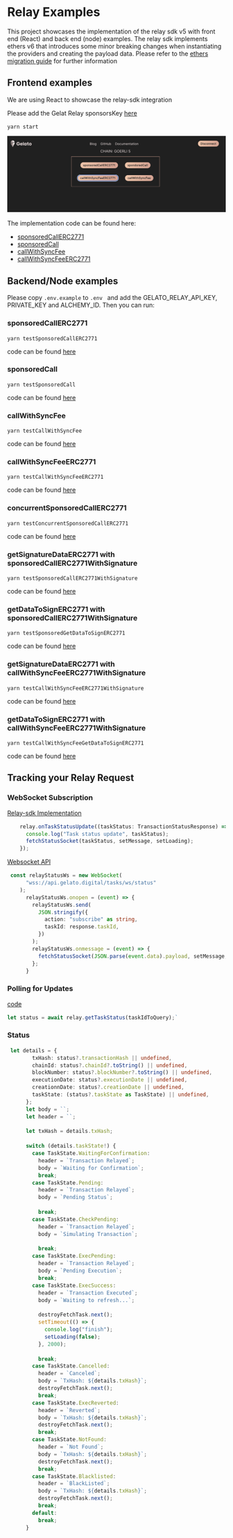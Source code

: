 
# Relay Examples

This project showcases the implementation of the relay sdk v5 with front end (React) and back end (node) examples.
The relay sdk implements ethers v6 that introduces some minor breaking changes when instantiating the providers and creating the payload data. Please refer to the [ethers migration guide](https://docs.ethers.org/v6/migrating/) for further information


## Frontend examples

We are using React to showcase the relay-sdk integration  

Please add the Gelat Relay sponsorsKey [here](src/components/App/index.tsx#L22) 

```
yarn start
```

<img src="docs/ui.png" width="600" />

The implementation code can be found here:
- [sponsoredCallERC2771](src/components/App/index.tsx#L102)
- [sponsoredCall](src/components/App/index.tsx#L136)
- [callWithSyncFee](src/components/App/index.tsx#L164)
- [callWithSyncFeeERC2771](src/components/App/index.tsx#L194)




## Backend/Node examples

Please copy `.env.example` to `.env ` and add the GELATO_RELAY_API_KEY, PRIVATE_KEY and ALCHEMY_ID. Then you can run:

### sponsoredCallERC2771
```
yarn testSponsoredCallERC2771
```
code can be found [here](scripts/testSponsoredCallERC2771.ts)

### sponsoredCall
```
yarn testSponsoredCall
```
code can be found [here](scripts/testSponsoredCall.ts)


### callWithSyncFee
```
yarn testCallWithSyncFee
```
code can be found [here](scripts/testCallWithSyncFee.ts)


### callWithSyncFeeERC2771
```
yarn testCallWithSyncFeeERC2771
```
code can be found [here](scripts/testCallWithSyncFeeERC2771.ts)


### concurrentSponsoredCallERC2771
```
yarn testConcurrentSponsoredCallERC2771
```
code can be found [here](scripts/testConcurrentSponsoredCallERC2771.ts)

### getSignatureDataERC2771 with sponsoredCallERC2771WithSignature
```
yarn testSponsoredCallERC2771WithSignature
```
code can be found [here](scripts/testSponsoredCallERC2771WithSignature.ts)


### getDataToSignERC2771 with sponsoredCallERC2771WithSignature
```
yarn testSponsoredGetDataToSignERC2771
```
code can be found [here](scripts/testSponsoredGetDataToSignERC2771.ts)


### getSignatureDataERC2771 with callWithSyncFeeERC2771WithSignature
```
yarn testCallWithSyncFeeERC2771WithSignature
```
code can be found [here](scripts/testCallWithSyncFeeERC2771WithSignature.ts)


### getDataToSignERC2771 with callWithSyncFeeERC2771WithSignature
```
yarn testCallWithSyncFeeGetDataToSignERC2771
```
code can be found [here](scripts/testCallWithSyncFeeGetDataToSignERC2771.ts)


## Tracking your Relay Request

### WebSocket Subscription

[Relay-sdk Implementation](src/components/App/index.tsx#L121) 
```typescript
    relay.onTaskStatusUpdate((taskStatus: TransactionStatusResponse) => {
      console.log("Task status update", taskStatus);
      fetchStatusSocket(taskStatus, setMessage, setLoading);
    });
```

[Websocket API](src/components/App/index.tsx#L161)
```typescript
 const relayStatusWs = new WebSocket(
      "wss://api.gelato.digital/tasks/ws/status"
    );
      relayStatusWs.onopen = (event) => {
        relayStatusWs.send(
          JSON.stringify({
            action: "subscribe" as string,
            taskId: response.taskId,
          })
        );
        relayStatusWs.onmessage = (event) => {
          fetchStatusSocket(JSON.parse(event.data).payload, setMessage, setLoading);
        };
      }
```

### Polling for Updates
[code](src/components/App/task.ts#L27)

```typescript
let status = await relay.getTaskStatus(taskIdToQuery);`
```

### Status

```typescript
 let details = {
        txHash: status?.transactionHash || undefined,
        chainId: status?.chainId?.toString() || undefined,
        blockNumber: status?.blockNumber?.toString() || undefined,
        executionDate: status?.executionDate || undefined,
        creationnDate: status?.creationDate || undefined,
        taskState: (status?.taskState as TaskState) || undefined,
      };
      let body = ``;
      let header = ``;

      let txHash = details.txHash;

      switch (details.taskState!) {
        case TaskState.WaitingForConfirmation:
          header = `Transaction Relayed`;
          body = `Waiting for Confirmation`;
          break;
        case TaskState.Pending:
          header = `Transaction Relayed`;
          body = `Pending Status`;

          break;
        case TaskState.CheckPending:
          header = `Transaction Relayed`;
          body = `Simulating Transaction`;

          break;
        case TaskState.ExecPending:
          header = `Transaction Relayed`;
          body = `Pending Execution`;
          break;
        case TaskState.ExecSuccess:
          header = `Transaction Executed`;
          body = `Waiting to refresh...`;

          destroyFetchTask.next();
          setTimeout(() => {
            console.log("finish");
            setLoading(false);
          }, 2000);

          break;
        case TaskState.Cancelled:
          header = `Canceled`;
          body = `TxHash: ${details.txHash}`;
          destroyFetchTask.next();
          break;
        case TaskState.ExecReverted:
          header = `Reverted`;
          body = `TxHash: ${details.txHash}`;
          destroyFetchTask.next();
          break;
        case TaskState.NotFound:
          header = `Not Found`;
          body = `TxHash: ${details.txHash}`;
          destroyFetchTask.next();
          break;
        case TaskState.Blacklisted:
          header = `BlackListed`;
          body = `TxHash: ${details.txHash}`;
          destroyFetchTask.next();
          break;
        default:
          break;
      }
```